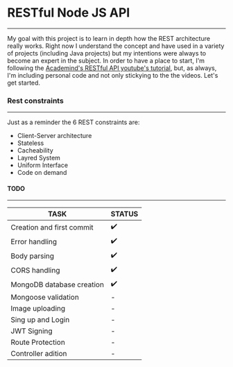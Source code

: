 # RESTful Node JS API
---

My goal with this project is to learn in depth how the REST architecture really works. Right now I understand the concept and have used in a variety of projects (including Java projects) but my intentions were always to become an expert in the subject. In order to have a place to start, I'm following the [Academind's RESTful API youtube's tutorial](https://www.youtube.com/watch?v=0oXYLzuucwE&index=1&list=PL55RiY5tL51q4D-B63KBnygU6opNPFk_q), but, as always, I'm including personal code and not only stickying to the the videos. Let's get started.

### Rest constraints
---

Just as a reminder the 6 REST constraints are:

+ Client-Server architecture
+ Stateless
+ Cacheability
+ Layred System
+ Uniform Interface
+ Code on demand

#### TODO
---

TASK | STATUS
-----|-------
Creation and first commit | :heavy_check_mark:
Error handling | :heavy_check_mark:
Body parsing | :heavy_check_mark:
CORS handling | :heavy_check_mark:
MongoDB database creation | :heavy_check_mark:
Mongoose validation | -
Image uploading | -
Sing up and Login | -
JWT Signing | -
Route Protection | -
Controller adition | -
